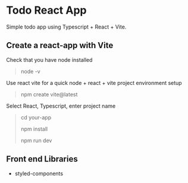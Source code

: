 # Todo React App
Simple todo app using Typescript + React + Vite.
## Create a react-app with Vite
Check that you have node installed
> node -v

Use react vite for a quick node + react + vite project environment setup
> npm create vite@latest

Select React, Typescript, enter project name
> cd your-app
> 
> npm install
>
> npm run dev
## Front end Libraries
- styled-components
